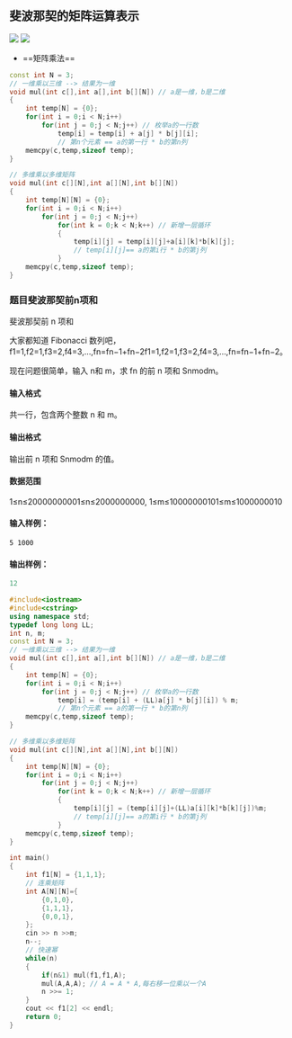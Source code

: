 ## 斐波那契的矩阵运算表示

<img src = 'https://i.bmp.ovh/imgs/2021/04/f7f653a61faeb5a5.png' />

<img src = 'https://i.bmp.ovh/imgs/2021/04/e2bcf515540ac4b1.png' />

- ==矩阵乘法==

```c++
const int N = 3;
// 一维乘以三维 --> 结果为一维
void mul(int c[],int a[],int b[][N]) // a是一维，b是二维
{
    int temp[N] = {0};
    for(int i = 0;i < N;i++)
        for(int j = 0;j < N;j++) // 枚举a的一行数
            temp[i] = temp[i] + a[j] * b[j][i]; 
            // 第n个元素 == a的第一行 * b的第n列
    memcpy(c,temp,sizeof temp);
}

// 多维乘以多维矩阵
void mul(int c[][N],int a[][N],int b[][N])
{
    int temp[N][N] = {0};
    for(int i = 0;i < N;i++)
        for(int j = 0;j < N;j++)
            for(int k = 0;k < N;k++) // 新增一层循环
            {
                temp[i][j] = temp[i][j]+a[i][k]*b[k][j];
                // temp[i][j]== a的第i行 * b的第j列
            }
    memcpy(c,temp,sizeof temp);	
}

```

### 题目斐波那契前n项和

 斐波那契前 n 项和

大家都知道 Fibonacci 数列吧，f1=1,f2=1,f3=2,f4=3,…,fn=fn−1+fn−2f1=1,f2=1,f3=2,f4=3,…,fn=fn−1+fn−2。

现在问题很简单，输入 n和 m，求 fn 的前 n 项和 Snmodm。

#### 输入格式

共一行，包含两个整数 n 和 m。

#### 输出格式

输出前 n 项和 Snmodm 的值。

#### 数据范围

1≤n≤20000000001≤n≤2000000000,
1≤m≤10000000101≤m≤1000000010

#### 输入样例：

```
5 1000
```

#### 输出样例：

```c++
12
```

```c++
#include<iostream>
#include<cstring>
using namespace std;
typedef long long LL;
int n, m;
const int N = 3;
// 一维乘以三维 --> 结果为一维
void mul(int c[],int a[],int b[][N]) // a是一维，b是二维
{
    int temp[N] = {0};
    for(int i = 0;i < N;i++)
        for(int j = 0;j < N;j++) // 枚举a的一行数
            temp[i] = (temp[i] + (LL)a[j] * b[j][i]) % m; 
            // 第n个元素 == a的第一行 * b的第n列
    memcpy(c,temp,sizeof temp);
}

// 多维乘以多维矩阵
void mul(int c[][N],int a[][N],int b[][N])
{
    int temp[N][N] = {0};
    for(int i = 0;i < N;i++)
        for(int j = 0;j < N;j++)
            for(int k = 0;k < N;k++) // 新增一层循环
            {
                temp[i][j] = (temp[i][j]+(LL)a[i][k]*b[k][j])%m;
                // temp[i][j]== a的第i行 * b的第j列
            }
    memcpy(c,temp,sizeof temp);
}

int main()
{
    int f1[N] = {1,1,1};
    // 连乘矩阵
    int A[N][N]={
        {0,1,0},
        {1,1,1},
        {0,0,1},
    };
    cin >> n >>m;
    n--;
    // 快速幂
    while(n)
    {
        if(n&1) mul(f1,f1,A);
        mul(A,A,A); // A = A * A,每右移一位乘以一个A
        n >>= 1;
    }
    cout << f1[2] << endl;
    return 0;
}
```

